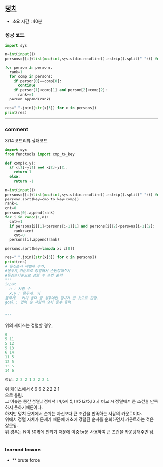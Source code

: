 
## [덩치](https://www.acmicpc.net/problem/7568)
* 소요 시간 :  40분

### 성공 코드
```python
import sys

n=int(input())
persons=[[i]+list(map(int,sys.stdin.readline().rstrip().split(" "))) for i in range(n)]

for person in persons:
  rank=1
  for comp in persons:
    if person[0]==comp[0]:
      continue
    if person[1]<comp[1] and person[2]<comp[2]:
      rank+=1
  person.append(rank)

res=" ".join([str(x[3]) for x in persons])
print(res)
```



----------------------------------------------------------------------------
### comment 
3/14 코드리뷰
실패코드 
```python
import sys
from functools import cmp_to_key

def comp(x,y):
  if x[1]<y[1] and x[2]<y[2]:
    return 1
  else:
    return -1
    
n=int(input())
persons=[[i]+list(map(int,sys.stdin.readline().rstrip().split(" "))) for i in range(n)]
persons.sort(key=cmp_to_key(comp))
rank=1
cnt=0
persons[0].append(rank)
for i in range(1,n):
  cnt+=1
  if persons[i][1]<persons[i-1][1] and persons[i][2]<persons[i-1][2]:
    rank+=cnt
    cnt=0
  persons[i].append(rank)

persons.sort(key=lambda x: x[0])

res=" ".join([str(x[3]) for x in persons])
print(res)
# 등장순서 배열에 추가, 
#몸무게,키순으로 정렬해서 순번정해주기
#등장순서순으로 정렬 후 순번 출력
"""
input
  n : 사람 수
  x,y : 몸무게, 키
몸무게,  키가 둘다 클 경우에만 덩치가 큰 것으로 판정.
goal : 입력 순 사람의 덩치 등수 출력


"""
```
위의 케이스는 정렬할 경우,   
```python
8
5 11
5 12
5 13
6 14
11 5
12 5
13 5
14 6

정답: 2 2 2 1 2 2 2 1

```
위 케이스에서 6 6 6 2 2 2 2 1  
으로 틀림.   
그 이유는 중간 정렬과정에서 14,6이 5,11/5,12/5,13 과 비교 시 정렬에서 큰 조건을 만족하지 못하기때문이다.   
하지만 덩치 문제에서 순위는 자신보다 큰 조건을 만족하는 사람의 카운트이다.  
위에서 정렬 자체가 문제기 때문에 애초에 정렬된 순서를 순회하면서 카운트하는 것은 잘못됨.     
위 경우는 N이 50밖에 안되기 때문에 이중for문 사용하여 큰 조건을 카운팅해주면 됨.   



#
#
 ### learned lesson
 
* ** brute force
#
#
 
 
 
 

